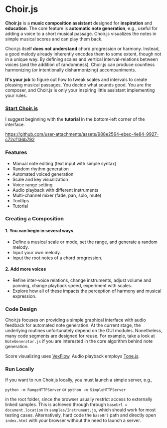 # Choir.js

**Choir.js** is a **music composition assistant** designed for **inspiration** and **education**. The core feature is **automatic note generation**,  e.g., useful for adding a voice to a short musical passage. Choir.js visualizes the notes in simple musical scores and can play them back.

Choir.js itself **does not understand** chord progression or harmony. Instead, a good melody already inherently encodes them to some extent, though not in a unique way. By defining scales and vertical interval-relations between voices (and the addition of randomness), Choir.js can produce countless harmonizing (or intentionally disharmonizing) accompaniments.

**It's your job** to figure out how to tweak scales and intervals to create pleasing musical passages. You decide what sounds good. You are the composer, and Choir.js is only your inspiring little assistant implementing your rules.

### [Start Choir.js](https://smilster.github.io/Choir.js)

I suggest beginning with the **tutorial** in the bottom-left corner of the interface.



https://github.com/user-attachments/assets/988e2564-ebec-4e84-9927-c72cf136b792



### Features
- Manual note editing (text input with simple syntax)
- Random rhythm generation
- Automated voiced generation
- Scale and key visualization
- Voice range setting
- Audio playback with different instruments
- Multi-channel mixer (fade, pan, solo, mute)
- Tooltips 
- Tutorial 



### Creating a Composition

#### 1. You can begin in several ways
- Define a musical scale or mode, set the range, and generate a random melody.
- Input your own melody.
- Input the root notes of a chord progression.


#### 2. Add more voices
- Refine inter-voice relations, change instruments, adjust volume and panning, change playback speed, experiment with scales.
- Explore how all of these impacts the perception of harmony and musical expression. 


### Code Design
Choir.js focuses on providing a simple graphical interface with audio feedback for automated note generation. At the current stage, the underlying routines unfortunately depend on the GUI modules. Nonetheless, many code segments are designed for reuse. For example, take a look at `NoteGenerator.js` if you are interested in the core algorithm behind note generation.

Score visualizing uses [VexFlow](https://www.vexflow.com/).
Audio playback employs [Tone.js](https://tonejs.github.io/).

### Run Locally

If you want to run Choir.js locally, you must launch a simple server, e.g.,

`python -m RangeHTTPServer` or `python -m SimpleHTTPServer`

in the root folder, since the browser usually restrict access to externally linked samples. This is achieved through through `baseUrl = document.location` in `samples/Instrument.js`, which should work for most testing cases. Alternatively, hard code the `baseUrl` path and directly open `index.html` with your browser without the need to launch a server.





